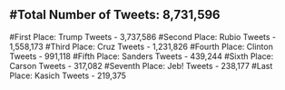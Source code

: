 #Total Number of Tweets: 8,731,596 
---
#First Place: Trump Tweets - 3,737,586
#Second Place: Rubio Tweets - 1,558,173
#Third Place: Cruz Tweets - 1,231,826
#Fourth Place: Clinton Tweets - 991,118
#Fifth Place: Sanders Tweets - 439,244
#Sixth Place: Carson Tweets - 317,082
#Seventh Place: Jeb! Tweets - 238,177
#Last Place: Kasich Tweets - 219,375
